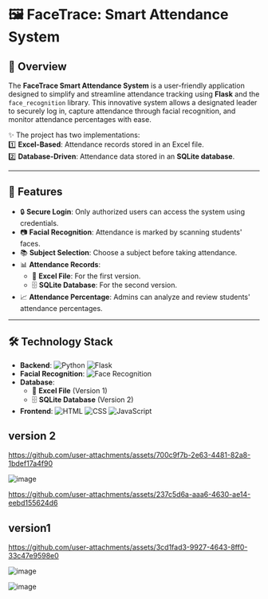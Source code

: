 # 🖼️ FaceTrace: Smart Attendance System

## 🌟 Overview  
The **FaceTrace Smart Attendance System** is a user-friendly application designed to simplify and streamline attendance tracking using **Flask** and the `face_recognition` library. This innovative system allows a designated leader to securely log in, capture attendance through facial recognition, and monitor attendance percentages with ease.

✨ The project has two implementations:  
1️⃣ **Excel-Based**: Attendance records stored in an Excel file.  
2️⃣ **Database-Driven**: Attendance data stored in an **SQLite database**.

---

## 🚀 Features  
- 🔒 **Secure Login**: Only authorized users can access the system using credentials.  
- 📷 **Facial Recognition**: Attendance is marked by scanning students' faces.  
- 📚 **Subject Selection**: Choose a subject before taking attendance.  
- 📊 **Attendance Records**:  
  - 📝 **Excel File**: For the first version.  
  - 🗄️ **SQLite Database**: For the second version.  
- 📈 **Attendance Percentage**: Admins can analyze and review students' attendance percentages.

---

## 🛠️ Technology Stack  
- **Backend**: ![Python](https://img.shields.io/badge/-Python-3776AB?logo=python&logoColor=white) ![Flask](https://img.shields.io/badge/-Flask-000?logo=flask&logoColor=white)  
- **Facial Recognition**: ![Face Recognition](https://img.shields.io/badge/-face_recognition-4CAF50?logo=opencv&logoColor=white)  
- **Database**:  
  - 📝 **Excel File** (Version 1)  
  - 🗄️ **SQLite Database** (Version 2)  
- **Frontend**: ![HTML](https://img.shields.io/badge/-HTML-E34F26?logo=html5&logoColor=white) ![CSS](https://img.shields.io/badge/-CSS-1572B6?logo=css3&logoColor=white) ![JavaScript](https://img.shields.io/badge/-JavaScript-F7DF1E?logo=javascript&logoColor=black)





## version 2



https://github.com/user-attachments/assets/700c9f7b-2e63-4481-82a8-1bdef17a4f90


![image](https://github.com/user-attachments/assets/54934b06-f52e-430b-bfd1-c82e985aa5ed)


https://github.com/user-attachments/assets/237c5d6a-aaa6-4630-ae14-eebd155624d6


## version1


https://github.com/user-attachments/assets/3cd1fad3-9927-4643-8ff0-33c47e9598e0


![image](https://github.com/user-attachments/assets/676c4579-ca26-43db-b7d8-83900806948d)


![image](https://github.com/user-attachments/assets/15cb3bb9-334f-4773-bdc6-15d97c960dd9)

